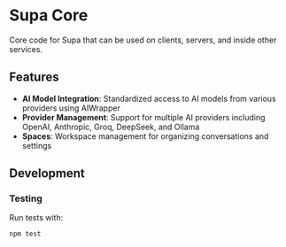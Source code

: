 # Supa Core

Core code for Supa that can be used on clients, servers, and inside other services.

## Features

- **AI Model Integration**: Standardized access to AI models from various providers using AIWrapper
- **Provider Management**: Support for multiple AI providers including OpenAI, Anthropic, Groq, DeepSeek, and Ollama
- **Spaces**: Workspace management for organizing conversations and settings

## Development

### Testing

Run tests with:

```bash
npm test
```